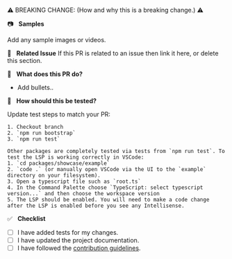 <!--
Delete this section if not a breaking change.
Any breaking changes should have been discussed with a maintainer.
Copy the line between the ⚠️ symbols into the footer of the PR commit to trigger the breaking change release.
See https://www.conventionalcommits.org/en/v1.0.0/#commit-message-with-description-and-breaking-change-footer
-->
⚠️ BREAKING CHANGE: (How and why this is a breaking change.) ⚠️

📷  &nbsp; **Samples**

Add any sample images or videos.

📓  &nbsp; **Related Issue**
If this PR is related to an issue then link it here, or delete this section.

🤔  &nbsp; **What does this PR do?**

- Add bullets..

📑  &nbsp; **How should this be tested?**

Update test steps to match your PR:

```
1. Checkout branch
2. `npm run bootstrap`
3. `npm run test`

Other packages are completely tested via tests from `npm run test`. To test the LSP is working correctly in VSCode:
1. `cd packages/showcase/example`
2. `code .` (or manually open VSCode via the UI to the `example` directory on your filesystem).
3. Open a typescript file such as `root.ts`
4. In the Command Palette choose `TypeScript: select typescript version...` and then choose the workspace version
5. The LSP should be enabled. You will need to make a code change after the LSP is enabled before you see any Intellisense.
```

✅  &nbsp; **Checklist**

<!--- Review the list and put an x in the boxes that apply. -->

- [ ] I have added tests for my changes.
- [ ] I have updated the project documentation.
- [ ] I have followed the [contribution guidelines](https://github.com/genesiscommunitysuccess/custom-elements-lsp/blob/master/CONTRIBUTING.md).
